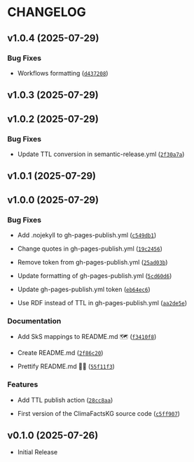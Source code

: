 # CHANGELOG

<!-- version list -->

## v1.0.4 (2025-07-29)

### Bug Fixes

- Workflows formatting
  ([`d437208`](https://github.com/climatesense-project/climafacts-kg/commit/d4372089d7370be3811a5e7e5a1f67bafda786fb))


## v1.0.3 (2025-07-29)


## v1.0.2 (2025-07-29)

### Bug Fixes

- Update TTL conversion in semantic-release.yml
  ([`2f30a7a`](https://github.com/climatesense-project/climafacts-kg/commit/2f30a7a54e41bf9d9432d8c45a152eddb81e0d94))


## v1.0.1 (2025-07-29)


## v1.0.0 (2025-07-29)

### Bug Fixes

- Add .nojekyll to gh-pages-publish.yml
  ([`c549db1`](https://github.com/climatesense-project/climafacts-kg/commit/c549db11a505ea7dc7e93790e458b7eb3a6b9749))

- Change quotes in gh-pages-publish.yml
  ([`19c2456`](https://github.com/climatesense-project/climafacts-kg/commit/19c245644f55790fbed310f5d397406438825a9c))

- Remove token from gh-pages-publish.yml
  ([`25ad03b`](https://github.com/climatesense-project/climafacts-kg/commit/25ad03bfd5251c37bc5ae6f73453b64a2eaf8c44))

- Update formatting of gh-pages-publish.yml
  ([`5cd60d6`](https://github.com/climatesense-project/climafacts-kg/commit/5cd60d6f4328e1cbe4fd93bc803d71643f7b093f))

- Update gh-pages-publish.yml token
  ([`eb64ec6`](https://github.com/climatesense-project/climafacts-kg/commit/eb64ec618a528b37f27c9852ae040ec0e99b4844))

- Use RDF instead of TTL in gh-pages-publish.yml
  ([`aa2de5e`](https://github.com/climatesense-project/climafacts-kg/commit/aa2de5e4e08a8724c33e9b911162ffd0b3937767))

### Documentation

- Add SkS mappings to README.md 🗺️
  ([`f3410f8`](https://github.com/climatesense-project/climafacts-kg/commit/f3410f832f8dc193baa92d18711b380da88a8151))

- Create README.md
  ([`2f86c20`](https://github.com/climatesense-project/climafacts-kg/commit/2f86c20ae3e4b305692f3cec7ed49e635cb96a02))

- Prettify README.md 💅🏼
  ([`55f11f3`](https://github.com/climatesense-project/climafacts-kg/commit/55f11f3c0838f79b268ab93b7ec64cb8b19182d0))

### Features

- Add TTL publish action
  ([`28cc8aa`](https://github.com/climatesense-project/climafacts-kg/commit/28cc8aabe9ce6576712c7f8dcbd0ff5e86f046a4))

- First version of the ClimaFactsKG source code
  ([`c5ff907`](https://github.com/climatesense-project/climafacts-kg/commit/c5ff90798e7d5f84f48fe56cdd99280972ef4529))


## v0.1.0 (2025-07-26)

- Initial Release

